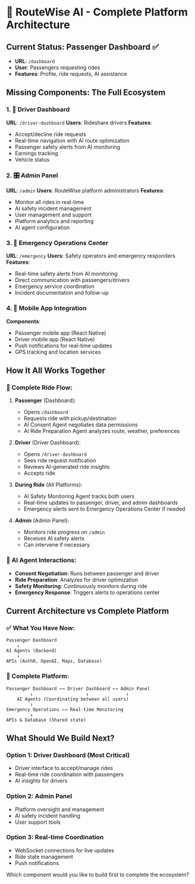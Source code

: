 # 🚗 RouteWise AI - Complete Platform Architecture

## Current Status: Passenger Dashboard ✅
- **URL**: `/dashboard` 
- **User**: Passengers requesting rides
- **Features**: Profile, ride requests, AI assistance

## Missing Components: The Full Ecosystem

### 1. 🚕 Driver Dashboard
**URL**: `/driver-dashboard`
**Users**: Rideshare drivers
**Features**:
- Accept/decline ride requests
- Real-time navigation with AI route optimization
- Passenger safety alerts from AI monitoring
- Earnings tracking
- Vehicle status

### 2. 🎛️ Admin Panel
**URL**: `/admin`
**Users**: RouteWise platform administrators
**Features**:
- Monitor all rides in real-time
- AI safety incident management
- User management and support
- Platform analytics and reporting
- AI agent configuration

### 3. 🚨 Emergency Operations Center
**URL**: `/emergency`
**Users**: Safety operators and emergency responders
**Features**:
- Real-time safety alerts from AI monitoring
- Direct communication with passengers/drivers
- Emergency service coordination
- Incident documentation and follow-up

### 4. 📱 Mobile App Integration
**Components**: 
- Passenger mobile app (React Native)
- Driver mobile app (React Native)
- Push notifications for real-time updates
- GPS tracking and location services

## How It All Works Together

### 🔄 Complete Ride Flow:

1. **Passenger** (Dashboard):
   - Opens `/dashboard`
   - Requests ride with pickup/destination
   - AI Consent Agent negotiates data permissions
   - AI Ride Preparation Agent analyzes route, weather, preferences

2. **Driver** (Driver Dashboard):
   - Opens `/driver-dashboard` 
   - Sees ride request notification
   - Reviews AI-generated ride insights
   - Accepts ride

3. **During Ride** (All Platforms):
   - AI Safety Monitoring Agent tracks both users
   - Real-time updates to passenger, driver, and admin dashboards
   - Emergency alerts sent to Emergency Operations Center if needed

4. **Admin** (Admin Panel):
   - Monitors ride progress on `/admin`
   - Receives AI safety alerts
   - Can intervene if necessary

### 🤖 AI Agent Interactions:

- **Consent Negotiation**: Runs between passenger and driver
- **Ride Preparation**: Analyzes for driver optimization
- **Safety Monitoring**: Continuously monitors during ride
- **Emergency Response**: Triggers alerts to operations center

## Current Architecture vs Complete Platform

### ✅ What You Have Now:
```
Passenger Dashboard
    ↓
AI Agents (Backend)
    ↓
APIs (Auth0, OpenAI, Maps, Database)
```

### 🎯 Complete Platform:
```
Passenger Dashboard ←→ Driver Dashboard ←→ Admin Panel
         ↓                    ↓              ↓
    AI Agents (Coordinating between all users)
         ↓
Emergency Operations ←→ Real-time Monitoring
         ↓
APIs & Database (Shared state)
```

## What Should We Build Next?

### Option 1: Driver Dashboard (Most Critical)
- Driver interface to accept/manage rides
- Real-time ride coordination with passengers
- AI insights for drivers

### Option 2: Admin Panel 
- Platform oversight and management
- AI safety incident handling
- User support tools

### Option 3: Real-time Coordination
- WebSocket connections for live updates
- Ride state management
- Push notifications

Which component would you like to build first to complete the ecosystem?